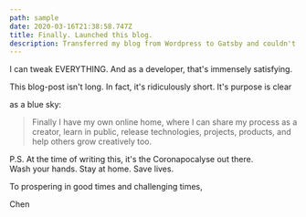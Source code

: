 ```yaml
---
path: sample
date: 2020-03-16T21:38:58.747Z
title: Finally. Launched this blog.
description: Transferred my blog from Wordpress to Gatsby and couldn't be happier.
---
```

I can tweak EVERYTHING. And as a developer, that's immensely satisfying.

This blog-post isn't long. In fact, it's ridiculously short. It's purpose is clear

as a blue sky:

> Finally I have my own online home, where I can share my process as a\
> creator, learn in public, release technologies, projects, products, and \
> help others grow creatively too.

P.S. At the time of writing this, it's the Coronapocalyse out there.\
Wash your hands. Stay at home. Save lives.

To prospering in good times and challenging times,

Chen